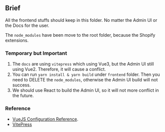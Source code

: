 ## Brief

All the frontend stuffs should keep in this folder. No matter the Admin UI or the Docs for the user.

The `node_modules` have been move to the root folder, because the Shopify extensions.

### Temporary but Important

1. The `docs` are using `vitepress` which using Vue3, but the Admin UI still using Vue2. Therefore, it will cause a
   conflict.
2. You can run `yarn install & yarn build` under `frontend` folder. Then you need to DELETE the `node_modules`,
   otherwise the Admin UI build will not success.
3. We should use React to build the Admin UI, so it will not more conflict in the future.

### Reference

- [VueJS Configuration Reference](https://cli.vuejs.org/config/).
- [VitePress](https://vitepress.dev/)
